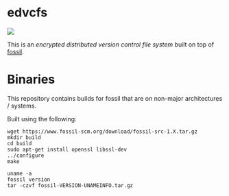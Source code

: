 # edvcfs

![](https://img.shields.io/badge/coverage-88%25-brightgreen.svg)

This is an *encrypted distributed version control file system* built on top of [fossil](http://fossil-scm.org/index.html/doc/trunk/www/index.wiki).


# Binaries

This repository contains builds for fossil that are on non-major architectures / systems.

Built using the following:

```
wget https://www.fossil-scm.org/download/fossil-src-1.X.tar.gz
mkdir build
cd build
sudo apt-get install openssl libssl-dev
../configure
make

uname -a
fossil version
tar -czvf fossil-VERSION-UNAMEINFO.tar.gz
```
